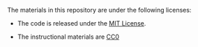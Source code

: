 The materials in this repository are under the following licenses:

- The code is released under the [MIT License](https://opensource.org/licenses/MIT).

- The instructional materials are [CC0](http://creativecommons.org/publicdomain/zero/1.0/)

